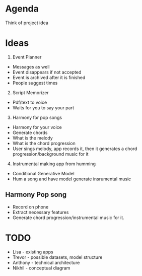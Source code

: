 # Agenda
Think of project idea



# Ideas
1. Event Planner
* Messages as well
* Event disappears if not accepted
* Event is archived after it is finished
* People suggest times


2. Script Memorizer
* Pdf/text to voice
* Waits for you to say your part


3. Harmony for pop songs
* Harmony for your voice
* Generate chords
* What is the melody
* What is the chord progression
* User sings melody, app records it, then it generates a chord progression/background music for it



4. Instrumental making app from humming
* Conditional Generative Model
* Hum a song and have model generate insrumental music


## Harmony Pop song
* Record on phone
* Extract necessary features
* Generate chord progression/instrumental music for it.

# TODO
* Lisa - existing apps
* Trevor - possible datasets, model structure
* Anthony - technical architecture
* Nikhil - conceptual diagram
